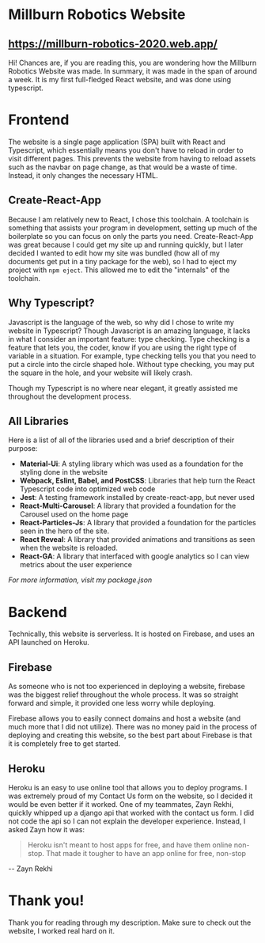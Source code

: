 # Millburn Robotics Website

## https://millburn-robotics-2020.web.app/

Hi! Chances are, if you are reading this, you are wondering how the Millburn Robotics Website was made. In summary, it was made in the span of around a week. It is my first full-fledged React website, and was done using typescript.

# Frontend

The website is a single page application (SPA) built with React and Typescript, which essentially means you don't have to reload in order to visit different pages. This prevents the website from having to reload assets such as the navbar on page change, as that would be a waste of time. Instead, it only changes the necessary HTML.

## Create-React-App

Because I am relatively new to React, I chose this toolchain. A toolchain is something that assists your program in development, setting up much of the boilerplate so you can focus on only the parts you need. Create-React-App was great because I could get my site up and running quickly, but I later decided I wanted to edit how my site was bundled (how all of my documents get put in a tiny package for the web), so I had to eject my project with `npm eject`. This allowed me to edit the "internals" of the toolchain.

## Why Typescript?

Javascript is the language of the web, so why did I chose to write my website in Typescript? Though Javascript is an amazing language, it lacks in what I consider an important feature: type checking. Type checking is a feature that lets you, the coder, know if you are using the right type of variable in a situation. For example, type checking tells you that you need to put a circle into the circle shaped hole. Without type checking, you may put the square in the hole, and your website will likely crash.

Though my Typescript is no where near elegant, it greatly assisted me throughout the development process.

## All Libraries

Here is a list of all of the libraries used and a brief description of their purpose:

- **Material-Ui**: A styling library which was used as a foundation for the styling done in the website
- **Webpack, Eslint, Babel, and PostCSS**: Libraries that help turn the React Typescript code into optimized web code
- **Jest**: A testing framework installed by create-react-app, but never used
- **React-Multi-Carousel**: A library that provided a foundation for the Carousel used on the home page
- **React-Particles-Js**: A library that provided a foundation for the particles seen in the hero of the site.
- **React Reveal**: A library that provided animations and transitions as seen when the website is reloaded.
- **React-GA**: A library that interfaced with google analytics so I can view metrics about the user experience

_For more information, visit my package.json_

# Backend

Technically, this website is serverless. It is hosted on Firebase, and uses an API launched on Heroku.

## Firebase

As someone who is not too experienced in deploying a website, firebase was the biggest relief throughout the whole process. It was so straight forward and simple, it provided one less worry while deploying.

Firebase allows you to easily connect domains and host a website (and much more that I did not utilize). There was no money paid in the process of deploying and creating this website, so the best part about Firebase is that it is completely free to get started.

## Heroku

Heroku is an easy to use online tool that allows you to deploy programs. I was extremely proud of my Contact Us form on the website, so I decided it would be even better if it worked. One of my teammates, Zayn Rekhi, quickly whipped up a django api that worked with the contact us form. I did not code the api so I can not explain the developer experience. Instead, I asked Zayn how it was:

> Heroku isn't meant to host apps for free, and have them online non-stop. That made it tougher to have an app online for free, non-stop

\-- Zayn Rekhi

# Thank you!

Thank you for reading through my description. Make sure to check out the website, I worked real hard on it.
